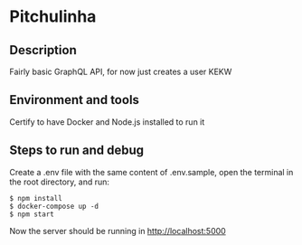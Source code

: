 # Pitchulinha

## Description

Fairly basic GraphQL API, for now just creates a user KEKW

## Environment and tools

Certify to have Docker and Node.js installed to run it

## Steps to run and debug

Create a .env file with the same content of .env.sample, open the terminal in the root directory, and run:

```
$ npm install
$ docker-compose up -d
$ npm start
```

Now the server should be running in <http://localhost:5000>
